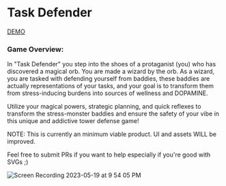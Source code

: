 
# Task Defender

[DEMO](hdbham.github.io/TowerDefenseTodos/)

### Game Overview:



In "Task Defender" you step into the shoes of a protaganist (you) who has discovered a magical orb. You are made a wizard by the orb. As a wizard, you are tasked with defending yourself from baddies, these baddies are actually representations of your tasks, and your goal is to transform them from stress-inducing burdens into sources of wellness and DOPAMINE.

Utilize your magical powers, strategic planning, and quick reflexes to transform the stress-monster baddies and ensure the safety of your vibe in this unique and addictive tower defense game!

NOTE: This is currently an minimum viable product. UI and assets WILL be improved. 

Feel free to submit PRs if you want to help especially if you're good with SVGs ;)


![Screen Recording 2023-05-19 at 9 54 05 PM](https://github.com/hdbham/TowerDefenseTodos/assets/13264116/98c2219c-3e3f-46f1-b122-ef2c715503d6)

